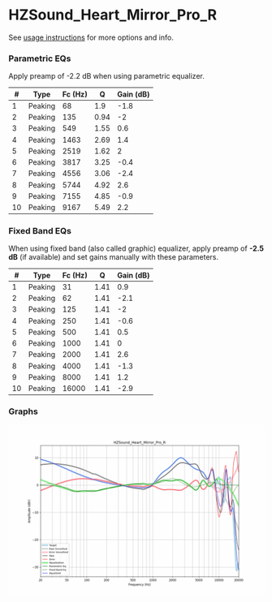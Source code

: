 # HZSound_Heart_Mirror_Pro_R
See [usage instructions](https://github.com/jaakkopasanen/AutoEq#usage) for more options and info.

### Parametric EQs
Apply preamp of -2.2 dB when using parametric equalizer.

|   # | Type    |   Fc (Hz) |    Q |   Gain (dB) |
|-----|---------|-----------|------|-------------|
|   1 | Peaking |        68 | 1.9  |        -1.8 |
|   2 | Peaking |       135 | 0.94 |        -2   |
|   3 | Peaking |       549 | 1.55 |         0.6 |
|   4 | Peaking |      1463 | 2.69 |         1.4 |
|   5 | Peaking |      2519 | 1.62 |         2   |
|   6 | Peaking |      3817 | 3.25 |        -0.4 |
|   7 | Peaking |      4556 | 3.06 |        -2.4 |
|   8 | Peaking |      5744 | 4.92 |         2.6 |
|   9 | Peaking |      7155 | 4.85 |        -0.9 |
|  10 | Peaking |      9167 | 5.49 |         2.2 |

### Fixed Band EQs
When using fixed band (also called graphic) equalizer, apply preamp of **-2.5 dB** (if available) and set gains manually with these parameters.

|   # | Type    |   Fc (Hz) |    Q |   Gain (dB) |
|-----|---------|-----------|------|-------------|
|   1 | Peaking |        31 | 1.41 |         0.9 |
|   2 | Peaking |        62 | 1.41 |        -2.1 |
|   3 | Peaking |       125 | 1.41 |        -2   |
|   4 | Peaking |       250 | 1.41 |        -0.6 |
|   5 | Peaking |       500 | 1.41 |         0.5 |
|   6 | Peaking |      1000 | 1.41 |         0   |
|   7 | Peaking |      2000 | 1.41 |         2.6 |
|   8 | Peaking |      4000 | 1.41 |        -1.3 |
|   9 | Peaking |      8000 | 1.41 |         1.2 |
|  10 | Peaking |     16000 | 1.41 |        -2.9 |

### Graphs
![](./HZSound_Heart_Mirror_Pro_R.png)
